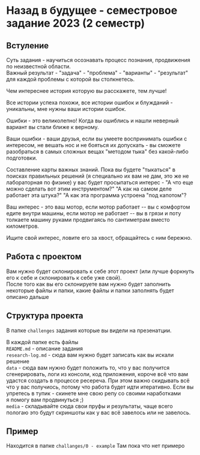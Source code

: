 # Назад в будущее - семестровое задание 2023 (2 семестр)
## Встуление
Суть задания - научиться осознавать процесс познания, продвижения по неизвестной области.\
Важный результат - "задача" -  "проблема" - "варианты" - "результат" для каждой проблемы с которой вы столкнетесь.

Чем интереснее история которую вы расскажете, тем лучше!

Все истории успеха похожи, все истории ошибок и блужданий - уникальны, мне нужны ваши истории ошибок.

Ошибки - это великолепно! Когда вы ошиблись и нашли неверный вариант вы стали ближе к верному.

Ваши ошибки - ваши друзья, если вы умеете воспринимать ошибки с интересом, не вешать нос и не бояться их допускать - вы сможете разобраться в самых сложных вещах "методом тыка" без какой-либо подготовки.

Составление карты важных знаний.
Пока вы будете "тыкаться" в поисках правильных решений (я специально их вам не дам, это же не лабораторная по физике) у вас будет просыпаться интерес - "А что еще можно сделать вот этим инструментом?" "А как на самом деле работает эта штука?" "А как эта программа устроена "под капотом"?

Ваш интерес - это ваш мотор, если мотор работает -- вы с комфортом едите внутри машины, если мотор не работает -- вы в грязи и поту толкаете машину руками продвигаясь по сантиметрам вместо километров. 

Ищите свой интерес, ловите его за хвост, обращайтесь с ним бережно.

## Работа с проектом

Вам нужно будет склонировать к себе этот проект (или лучше форкнуть его к себе и склонировать к себе уже свой). \
После того как вы его склонируете вам нужно будет заполнить некоторые файлы и папки, какие файлы и папки заполнять 
будет описано дальше 

## Структура проекта
В папке `challenges` задания которые вы видели на презенатции. 

В каждой папке есть файлы \
`README.md` - описание задания \
`research-log.md` - сюда вам нужно будет записать как вы искали решение \
`data` - сюда вам нужно будет положить то, что у вас получится сгенерировать, логи из консоли, код приложения, 
короче всё что вам удастся создать в процессе ресереча. При этом важно скидывать всё что у вас получиось, 
потому что работа будет идти итеративно. Если вы упретесь в тупик - скинете мне свою репу со своими наработками \
я помогу вам продвинуться ;) \
`media` - складывайте сюда свои пруфы и результаты, чаще всего пологаю это будут скриншоты как у вас всё завелось или не завелось.

## Пример 
Находится в папке `challanges/0 - example`
Там пока что нет примеро